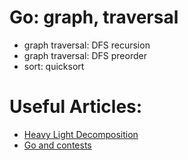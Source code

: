 # Go: graph, traversal

- graph traversal: DFS recursion
- graph traversal: DFS preorder
- sort: quicksort

# Useful Articles:

- [Heavy Light Decomposition](http://blog.anudeep2011.com/heavy-light-decomposition/)
- [Go and contests](http://codeforces.com/blog/entry/9602)

